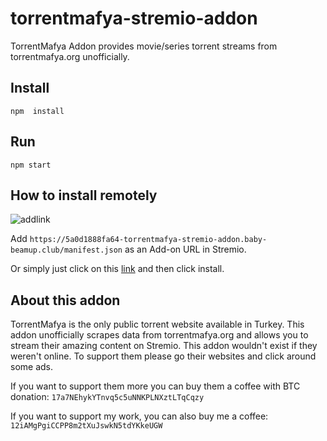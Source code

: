 # torrentmafya-stremio-addon
TorrentMafya Addon provides movie/series torrent streams from torrentmafya.org unofficially.

## Install
``npm  install``

## Run
``npm start``

## How to install remotely
![addlink](https://user-images.githubusercontent.com/1777923/43146711-65a33ccc-8f6a-11e8-978e-4c69640e63e3.png)

Add `https://5a0d1888fa64-torrentmafya-stremio-addon.baby-beamup.club/manifest.json` as an Add-on URL in Stremio.

Or simply just click on this [link](https://5a0d1888fa64-torrentmafya-stremio-addon.baby-beamup.club/ "link") and then click install.



## About this addon

TorrentMafya is the only public torrent website available in Turkey. This addon unofficially scrapes data from torrentmafya.org and allows you to stream their amazing content on Stremio.
This addon wouldn't exist if they weren't online. To support them please go their websites and click around some ads. 

If you want to support them more you can buy them a coffee with BTC donation:
``17a7NEhykYTnvq5c5uNNKPLNXztLTqCqzy``

If you want to support my work, you can also buy me a coffee:
``12iAMgPgiCCPP8m2tXuJswkN5tdYKkeUGW``

